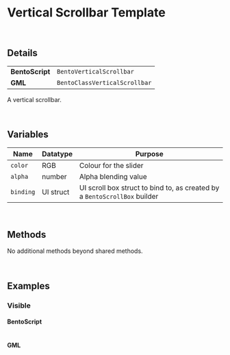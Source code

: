 # Vertical Scrollbar Template

&nbsp;

## Details

<table>
    <tr>
		<td><b>BentoScript</b></td>
		<td><code>BentoVerticalScrollbar</code></td>
    </tr>
    <tr>
		<td><b>GML</b></td>
		<td><code>BentoClassVerticalScrollbar</code></td>
    </tr>
</table>

A vertical scrollbar.

&nbsp;

## Variables

| Name      | Datatype  | Purpose                                                                   |
|-----------|-----------|---------------------------------------------------------------------------|
| `color`   | RGB       | Colour for the slider                                                     |
| `alpha`   | number    | Alpha blending value                                                      |
| `binding` | UI struct | UI scroll box struct to bind to, as created by a `BentoScrollBox` builder |

&nbsp;

## Methods

No additional methods beyond shared methods.

&nbsp;

## Examples

### Visible

<!-- tabs:start -->

#### **BentoScript**

```

```

#### **GML**

```

```

<!-- tabs:end -->